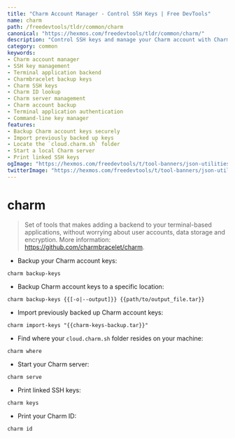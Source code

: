 ```yaml
---
title: "Charm Account Manager - Control SSH Keys | Free DevTools"
name: charm
path: /freedevtools/tldr/common/charm
canonical: "https://hexmos.com/freedevtools/tldr/common/charm/"
description: "Control SSH keys and manage your Charm account with Charm Account Manager. Securely backup, import, and manage your keys for terminal-based apps. Free online tool, no registration required."
category: common
keywords:
- Charm account manager
- SSH key management
- Terminal application backend
- Charmbracelet backup keys
- Charm SSH keys
- Charm ID lookup
- Charm server management
- Charm account backup
- Terminal application authentication
- Command-line key manager
features:
- Backup Charm account keys securely
- Import previously backed up keys
- Locate the `cloud.charm.sh` folder
- Start a local Charm server
- Print linked SSH keys
ogImage: "https://hexmos.com/freedevtools/t/tool-banners/json-utilities-banner.png"
twitterImage: "https://hexmos.com/freedevtools/t/tool-banners/json-utilities-banner.png"
---
```


# charm

> Set of tools that makes adding a backend to your terminal-based applications, without worrying about user accounts, data storage and encryption.
> More information: <https://github.com/charmbracelet/charm>.

- Backup your Charm account keys:

`charm backup-keys`

- Backup Charm account keys to a specific location:

`charm backup-keys {{[-o|--output]}} {{path/to/output_file.tar}}`

- Import previously backed up Charm account keys:

`charm import-keys "{{charm-keys-backup.tar}}"`

- Find where your `cloud.charm.sh` folder resides on your machine:

`charm where`

- Start your Charm server:

`charm serve`

- Print linked SSH keys:

`charm keys`

- Print your Charm ID:

`charm id`
